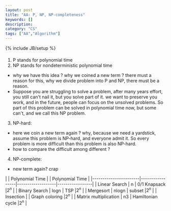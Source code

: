 ```yaml
---
layout: post
title: "AA: P, NP, NP-completeness"
keywords: []
description: 
category: "CS"
tags: ["AA","Algorithm"]
---
```

{% include JB/setup %}


####
1. P stands for polynomial time
2. NP stands for nondeterministic polynomial time
- why we have this idea ? why we coined a new term ? there must a reason for
  this, why we divide problem into P and NP, there must be a reason. 
- Suppose you are struggling to solve a problem, after many years effort, you
  still can't nail it, but you solve part of it. we want to preserve you work,
  and in the future, people can focus on the unsolved problems. So part of this
  problem can be solved in polynomial time now, but some can't, and we call this
  NP problem.

3. NP-hard: 
- here we coin a new term again ? why, because we need a yardstick, assume this
  problem is NP-hard, and everyone admit it. So every problem is more difficult
  than this problem is also NP-hard.
- how to compare the difficult among different ? 

4. NP-complete:
- new term again? crap





|                       | Polynomial Time |                   | Polynomial Time
|
|-----------------------|-----------------|-------------------|-----------------|
| Linear Search         | n               | 0/1 Knapsack      |$2^n$ 
|
| Binary Search         | logn            | TSP               |$2^n$
|
| Mergesort             | nlogn           | subset            |$2^n$
|
| Insection             |                 | Graph coloring    |$2^n$
|
| Matrix multiplication | n3              | Hamiltonian cycle |$2^n$
|

